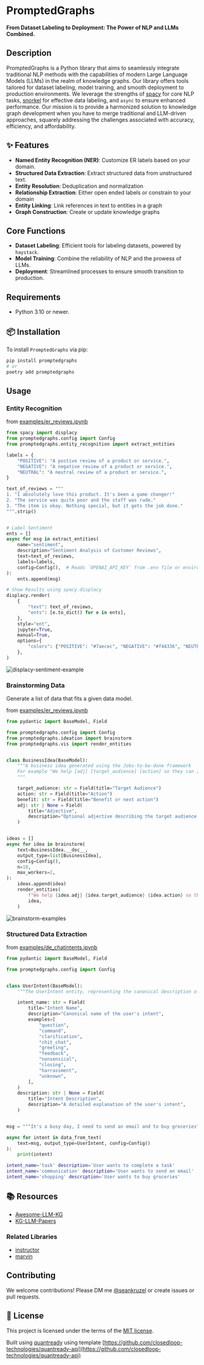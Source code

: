 # PromptedGraphs

**From Dataset Labeling to Deployment: The Power of NLP and LLMs Combined.**

## Description

PromptedGraphs is a Python library that aims to seamlessly integrate traditional NLP methods with the capabilities of modern Large Language Models (LLMs) in the realm of knowledge graphs. Our library offers tools tailored for dataset labeling, model training, and smooth deployment to production environments. We leverage the strengths of [spacy](https://github.com/explosion/spaCy) for core NLP tasks, [snorkel](https://github.com/closedloop-technologies/snorkel) for effective data labeling, and `async` to ensure enhanced performance. Our mission is to provide a harmonized solution to knowledge graph development when you have to merge traditional and LLM-driven approaches, squarely addressing the challenges associated with accuracy, efficiency, and affordability.

## ✨ Features

- **Named Entity Recognition (NER)**: Customize ER labels based on your domain.
- **Structured Data Extraction**: Extract structured data from unstructured text.
- **Entity Resolution**: Deduplication and normalization
- **Relationship Extraction**: Either open ended labels or constrain to your domain
- **Entity Linking**: Link references in text to entities in a graph
- **Graph Construction**: Create or update knowledge graphs

## Core Functions

- **Dataset Labeling**: Efficient tools for labeling datasets, powered by `haystack`.
- **Model Training**: Combine the reliability of NLP and the prowess of LLMs.
- **Deployment**: Streamlined processes to ensure smooth transition to production.

## Requirements

- Python 3.10 or newer.

## 📦 Installation

To install `PromptedGraphs` via pip:

```bash
pip install promptedgraphs
# or
poetry add promptedgraphs
```

## Usage
### Entity Recognition

from [examples/er_reviews.ipynb](https://github.com/closedloop-technologies/PromptedGraphs/blob/main/examples/er_reviews.ipynb)

```python
from spacy import displacy
from promptedgraphs.config import Config
from promptedgraphs.entity_recognition import extract_entities

labels = {
    "POSITIVE": "A postive review of a product or service.",
    "NEGATIVE": "A negative review of a product or service.",
    "NEUTRAL": "A neutral review of a product or service.",
}

text_of_reviews = """
1. "I absolutely love this product. It's been a game changer!"
2. "The service was quite poor and the staff was rude."
3. "The item is okay. Nothing special, but it gets the job done."
""".strip()


# Label Sentiment
ents = []
async for msg in extract_entities(
    name="sentiment",
    description="Sentiment Analysis of Customer Reviews",
    text=text_of_reviews,
    labels=labels,
    config=Config(),  # Reads `OPENAI_API_KEY` from .env file or environment
):
    ents.append(msg)

# Show Results using spacy.displacy
displacy.render(
    {
        "text": text_of_reviews,
        "ents": [e.to_dict() for e in ents],
    },
    style="ent",
    jupyter=True,
    manual=True,
    options={
        "colors": {"POSITIVE": "#7aecec", "NEGATIVE": "#f44336", "NEUTRAL": "#f4f442"}
    },
)
```
![displacy-sentiment-example](./assets/displacy-sentiment-example.png?raw=true)

### Brainstorming Data
Generate a list of data that fits a given data model.

from [examples/er_reviews.ipynb](https://github.com/closedloop-technologies/PromptedGraphs/blob/main/examples/brainstorming_examples.ipynb)

```python
from pydantic import BaseModel, Field

from promptedgraphs.config import Config
from promptedgraphs.ideation import brainstorm
from promptedgraphs.vis import render_entities


class BusinessIdea(BaseModel):
    """A business idea generated using the Jobs-to-be-done framework
    For example "We help [adj] [target_audience] [action] so they can [benefit or do something else]"
    """

    target_audience: str = Field(title="Target Audience")
    action: str = Field(title="Action")
    benefit: str = Field(title="Benefit or next action")
    adj: str | None = Field(
        title="Adjective",
        description="Optional adjective describing the target audience's condition",
    )


ideas = []
async for idea in brainstorm(
    text=BusinessIdea.__doc__,
    output_type=list[BusinessIdea],
    config=Config(),
    n=10,
    max_workers=2,
):
    ideas.append(idea)
    render_entities(
        f"We help {idea.adj} {idea.target_audience} {idea.action} so they can {idea.benefit}",
        idea,
    )
```
![brainstorm-examples](./assets/brainstorm-examples.png?raw=true)

### Structured Data Extraction

from [examples/de_chatintents.ipynb](https://github.com/closedloop-technologies/PromptedGraphs/blob/main/examples/de_chatintents.ipynb)

```python
from pydantic import BaseModel, Field

from promptedgraphs.config import Config


class UserIntent(BaseModel):
    """The UserIntent entity, representing the canonical description of what a user desires to achieve in a given conversation."""

    intent_name: str = Field(
        title="Intent Name",
        description="Canonical name of the user's intent",
        examples=[
            "question",
            "command",
            "clarification",
            "chit_chat",
            "greeting",
            "feedback",
            "nonsensical",
            "closing",
            "harrassment",
            "unknown",
        ],
    )
    description: str | None = Field(
        title="Intent Description",
        description="A detailed explanation of the user's intent",
    )


msg = """It's a busy day, I need to send an email and to buy groceries"""

async for intent in data_from_text(
    text=msg, output_type=UserIntent, config=Config()
):
    print(intent)
```
```bash
intent_name='task' description='User wants to complete a task'
intent_name='communication' description='User wants to send an email'
intent_name='shopping' description='User wants to buy groceries'
```

## 📚 Resources

  * [Awesome-LLM-KG](https://github.com/RManLuo/Awesome-LLM-KG)
  * [KG-LLM-Papers](https://github.com/zjukg/KG-LLM-Papers)

### Related Libraries
  * [instructor](https://jxnl.github.io/instructor/)
  * [marvin](https://github.com/PrefectHQ/marvin)

## Contributing

We welcome contributions! Please DM me [@seankruzel](https://twitter.com/seankruzel) or create issues or pull requests.

## 📝 License

This project is licensed under the terms of the [MIT license](/LICENSE).

Built using [quantready](https://github.com/closedloop-technologies/quantready) using template [https://github.com/closedloop-technologies/quantready-api](https://github.com/closedloop-technologies/quantready-api)
